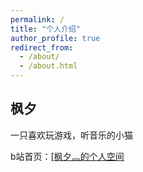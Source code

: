 ```yaml
---
permalink: /
title: "个人介绍"
author_profile: true
redirect_from: 
  - /about/
  - /about.html
---
```


## 枫夕

 一只喜欢玩游戏，听音乐的小猫

b站首页：[[枫夕灬的个人空间](https://space.bilibili.com/244119296?spm_id_from=333.1007.0.0)
